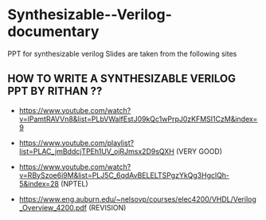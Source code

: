 # Synthesizable--Verilog-documentary

PPT for synthesizable verilog
Slides are taken from the following sites 
 
## HOW TO WRITE A SYNTHESIZABLE VERILOG PPT BY RITHAN ??

* https://www.youtube.com/watch?v=lPamtRAVVn8&list=PLbVWalfEstJ09kQc1wPrpJ0zKFMSI1CzM&index=9 

* https://www.youtube.com/playlist?list=PLAC_jmBddcjTPEh1UV_ojRJmsx2D9sQXH (VERY GOOD)

* https://www.youtube.com/watch?v=RBySzoe6i9M&list=PLJ5C_6qdAvBELELTSPgzYkQg3HgclQh-5&index=28  (NPTEL)

* https://www.eng.auburn.edu/~nelsovp/courses/elec4200/VHDL/Verilog_Overview_4200.pdf  (REVISION)


